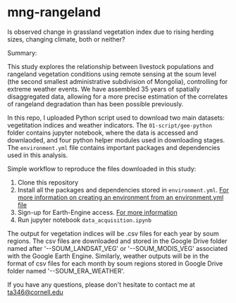 # mng-rangeland

Is observed change in grassland vegetation index due to rising herding sizes, changing climate, both or neither?

Summary: 

This study explores the relationship between livestock populations and rangeland vegetation conditions using remote sensing at the soum level (the second smallest administrative subdivision of Mongolia), controlling for extreme weather events. We have assembled 35 years of spatially disaggregated data, allowing for a more precise estimation of the correlates of rangeland degradation than has been possible previously. 

In this repo, I uploaded Python script used to download two main datasets: vegetitation indices and weather indicators. The `01-script/gee-python` folder contains jupyter notebook, where the data is accessed and downlaoded, and four python helper modules used in downloading stages. The `environment.yml` file contains important packages and dependencies used in this analysis. 

Simple workflow to reproduce the files downloaded in this study: 

1. Clone this repository
2. Install all the packages and dependencies stored in `environment.yml`. [For more information on creating an environment from an environment.yml file](https://conda.io/projects/conda/en/latest/user-guide/tasks/manage-environments.html#creating-an-environment-from-an-environment-yml-file)
3. Sign-up for Earth-Engine access. [For more information](https://developers.google.com/earth-engine/guides/access)
4. Run jupyter notebook `data_acquisition.ipynb`

The output for vegetation indices will be .csv files for each year by soum regions. The csv files are downloaded and stored in the Google Drive folder named after '--SOUM_LANDSAT_VEG' or '--SOUM_MODIS_VEG' associated with the Google Earth Engine. Similarly, weather outputs will be in the format of csv files for each month by soum regions stored in Google Drive folder named '--SOUM_ERA_WEATHER'. 

If you have any questions, please don't hesitate to contact me at ta346@cornell.edu


